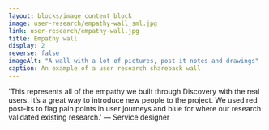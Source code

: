```yaml
---
layout: blocks/image_content_block
image: user-research/empathy-wall_sml.jpg
link: user-research/empathy-wall.jpg
title: Empathy wall
display: 2
reverse: false
imageAlt: "A wall with a lot of pictures, post-it notes and drawings"
caption: An example of a user research shareback wall
---
```


'This represents all of the empathy we built through Discovery with the real users. It’s a great way to introduce new people to the project. We used red post-its to flag pain points in user journeys and blue for where our research validated existing research.' — Service designer
